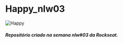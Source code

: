 #                                     Happy_nlw03
 
![Happy](https://user-images.githubusercontent.com/34290569/96373132-d7bd0400-1140-11eb-964d-cc6a256e40fd.PNG)
 
#####  Repositório criado na semana nlw#03 da Rockseat.
